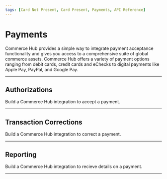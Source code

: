 ```yaml
---
tags: [Card Not Present, Card Present, Payments, API Reference]
---
```


# Payments

Commerce Hub provides a simple way to integrate payment acceptance functionality and gives you access to a comprehensive suite of global commerce assets. Commerce Hub offers a variety of payment options ranging from debit cards, credit cards and eChecks to digital payments like Apple Pay, PayPal, and Google Pay.

---

## Authorizations

Build a Commerce Hub integration to accept a payment.

<!-- type: row -->

<!-- type: card
title: Charges
description: Submit a request to authorize funds from a customer.
link: ?path=docs/Resources/API-Documents/Payments/Charges.md
-->

<!-- type: card
title: Captures
description: Submit a request to capture an existing pre-authorization from a charges request.
link: ?path=docs/Resources/API-Documents/Payments/Capture.md
-->

<!-- type: card
title: Reauthorize
description: Submit a request to reauthorize a charge where the original authorization has been released by the bank.
link: ?path=docs/Resources/Guides/Authorizations/Re-Auth.md
-->

<!-- type: card
title: Forced
description: Submit a request to authorize funds from a customer.
link: ?path=docs/Resources/API-Documents/Payments/Charges.md
-->
<!-- type: row-end -->

---

## Transaction Corrections

Build a Commerce Hub integration to correct a payment.

<!-- type: row -->

<!-- type: card
title: Refunds
description: Submit a request to refund funds to a customer.
link: ?path=docs/Resources/API-Documents/Payments/Refund.md
-->

<!-- type: card
title: Cancels
description: Submit a request to cancel (void) a charge or refund.
link: ?path=docs/Resources/API-Documents/Payments/Cancel.md
-->

<!-- type: row-end -->

---

## Reporting

Build a Commerce Hub integration to recieve details on a payment.

<!-- type: row -->

<!-- type: card
title: Inquiry
description: Submit a request to retrieve the original transaction details.
link: ?path=docs/Resources/API-Documents/Payments/Inquiry.md
-->

<!-- type: row-end -->

---
